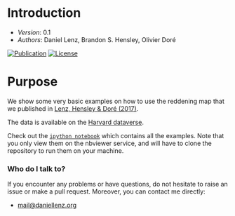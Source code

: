 # Introduction

- *Version*: 0.1
- *Authors*: Daniel Lenz, Brandon S. Hensley, Olivier Doré

[![Publication](http://img.shields.io/badge/arXiv-1604.06667-blue.svg)](https://arxiv.org/abs/1706.00011)
[![License](https://img.shields.io/badge/license-GPL-blue.svg)](https://www.github.com/DanielLenz/ebv_tools/blob/master/LICENSE)

# Purpose

We show some very basic examples on how to use the reddening map that we published in [Lenz, Hensley & Doré (2017)](https://arxiv.org/abs/1706.00011).

The data is available on the [Harvard dataverse](http://dx.doi.org/10.7910/DVN/AFJNWJ).

Check out the [`ipython notebook`](http://nbviewer.jupyter.org/github/DanielLenz/ebv_tools/blob/master/examples.ipynb) which contains all the examples. Note that you only view them on the nbviewer service, and will have to clone the repository to run them on your machine.

### Who do I talk to? ###

If you encounter any problems or have questions, do not hesitate to raise an
issue or make a pull request. Moreover, you can contact me directly:

* <mail@daniellenz.org>



